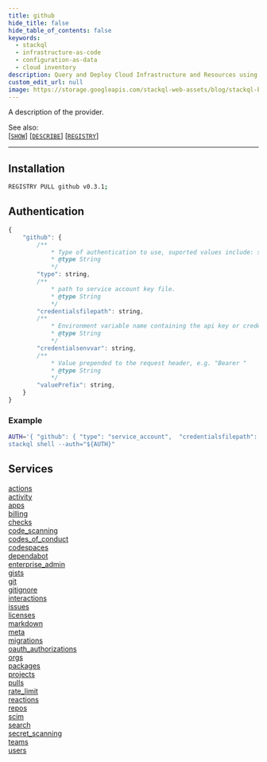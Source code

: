 ```yaml
---
title: github
hide_title: false
hide_table_of_contents: false
keywords:
  - stackql
  - infrastructure-as-code
  - configuration-as-data
  - cloud inventory
description: Query and Deploy Cloud Infrastructure and Resources using SQL
custom_edit_url: null
image: https://storage.googleapis.com/stackql-web-assets/blog/stackql-blog-post-featured-image.png
---
```

A description of the provider.  
    

See also:   
[[` SHOW `]](https://stackql.io/docs/language-spec/show) [[` DESCRIBE `]](https://stackql.io/docs/language-spec/describe)  [[` REGISTRY `]](https://stackql.io/docs/language-spec/registry)
* * * 

## Installation
```bash
REGISTRY PULL github v0.3.1;
```

## Authentication
```javascript
{
    "github": {
        /**
            * Type of authentication to use, suported values include: service_account, api_key, basic
            * @type String
            */
        "type": string, 
        /**
            * path to service account key file.
            * @type String
            */
        "credentialsfilepath": string, 
        /**
            * Environment variable name containing the api key or credentials.
            * @type String
            */
        "credentialsenvvar": string, 
        /**
            * Value prepended to the request header, e.g. "Bearer "
            * @type String
            */
        "valuePrefix": string, 
    }
}
```
### Example
```bash
AUTH='{ "github": { "type": "service_account",  "credentialsfilepath": "creds/sa-key.json" }}
stackql shell --auth="${AUTH}"
```
## Services
<div class="row">
<div class="providerDocColumn">
<a href="/providers/github/actions/index.md">actions</a><br />
<a href="/providers/github/activity/index.md">activity</a><br />
<a href="/providers/github/apps/index.md">apps</a><br />
<a href="/providers/github/billing/index.md">billing</a><br />
<a href="/providers/github/checks/index.md">checks</a><br />
<a href="/providers/github/code_scanning/index.md">code_scanning</a><br />
<a href="/providers/github/codes_of_conduct/index.md">codes_of_conduct</a><br />
<a href="/providers/github/codespaces/index.md">codespaces</a><br />
<a href="/providers/github/dependabot/index.md">dependabot</a><br />
<a href="/providers/github/enterprise_admin/index.md">enterprise_admin</a><br />
<a href="/providers/github/gists/index.md">gists</a><br />
<a href="/providers/github/git/index.md">git</a><br />
<a href="/providers/github/gitignore/index.md">gitignore</a><br />
<a href="/providers/github/interactions/index.md">interactions</a><br />
<a href="/providers/github/issues/index.md">issues</a><br />
<a href="/providers/github/licenses/index.md">licenses</a><br />
</div>
<div class="providerDocColumn">
<a href="/providers/github/markdown/index.md">markdown</a><br />
<a href="/providers/github/meta/index.md">meta</a><br />
<a href="/providers/github/migrations/index.md">migrations</a><br />
<a href="/providers/github/oauth_authorizations/index.md">oauth_authorizations</a><br />
<a href="/providers/github/orgs/index.md">orgs</a><br />
<a href="/providers/github/packages/index.md">packages</a><br />
<a href="/providers/github/projects/index.md">projects</a><br />
<a href="/providers/github/pulls/index.md">pulls</a><br />
<a href="/providers/github/rate_limit/index.md">rate_limit</a><br />
<a href="/providers/github/reactions/index.md">reactions</a><br />
<a href="/providers/github/repos/index.md">repos</a><br />
<a href="/providers/github/scim/index.md">scim</a><br />
<a href="/providers/github/search/index.md">search</a><br />
<a href="/providers/github/secret_scanning/index.md">secret_scanning</a><br />
<a href="/providers/github/teams/index.md">teams</a><br />
<a href="/providers/github/users/index.md">users</a><br />
</div>
</div>
